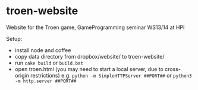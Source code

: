 troen-website
=============

Website for the Troen game, GameProgramming seminar WS13/14 at HPI



Setup:

- install node and coffee
- copy data directory from dropbox/website/ to troen-website/
- run
  ``` cake build ``` or ``` build.bat ```
- open troen.html (you may need to start a local server, due to cross-origin restrictions)
  e.g. 
  ``` python -m SimpleHTTPServer ##PORT## ``` or ``` python3 -m http.server ##PORT## ```
